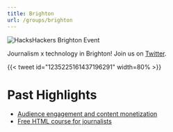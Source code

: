 ```yaml
---
title: Brighton
url: /groups/brighton
---
```


![HacksHackers Brighton Event](https://pbs.twimg.com/media/Aw5SJsJCMAIJ497?format=jpg&name=900x900)

Journalism x technology in Brighton! Join us on [Twitter](https://twitter.com/hackshackersbtn?lang=en).

{{< tweet id="1235225161437196291" width=80% >}}

# Past Highlights

* [Audience engagement and content monetization](https://twitter.com/fedecherubini/status/1235898234272444417)
* [Free HTML course for journalists](https://twitter.com/HacksHackersBtn/status/263216939424444416)
